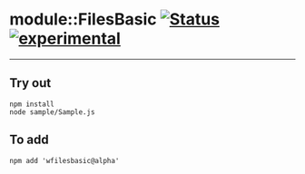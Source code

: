 
# module::FilesBasic  [![Status](https://github.com/Wandalen/wFilesBasic/workflows/Publish/badge.svg)](https://github.com/Wandalen/wFilesBasic/actions?query=workflow%3APublish) [![experimental](https://img.shields.io/badge/stability-experimental-orange.svg)](https://github.com/emersion/stability-badges#experimental)

___

## Try out
```
npm install
node sample/Sample.js
```

## To add
```
npm add 'wfilesbasic@alpha'
```

